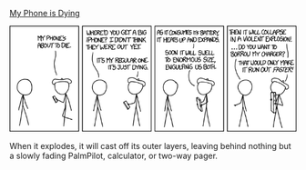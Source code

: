 [My Phone is Dying](https://xkcd.com/1422)

![My Phone is Dying](./random_comic.png)

When it explodes, it will cast off its outer layers, leaving behind nothing but a slowly fading PalmPilot, calculator, or two-way pager.

